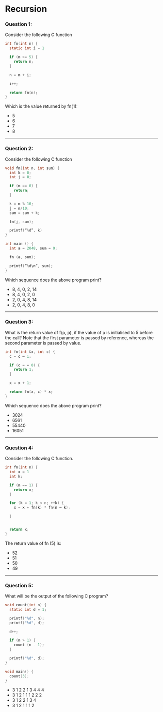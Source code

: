 # Recursion

### Question 1:
Consider the following  C function

```C
int fn(int n) {
  static int i = 1

  if (n >= 5) {
    return n;
  }

  n = n + i;

  i++;

  return fn(n);
}
```

Which is the value returned by fn(1):

* 5
* 6
* 7
* 8

---

### Question 2:
Consider the following  C function

```C
void fn(int n, int sum) {
  int k = 0;
  int j = 0;

  if (n == 0) {
    return;
  }

  k = n % 10;
  j = n/10;
  sum = sum + k;

  fn(j, sum);

  printf(“%d”, k)
}

int main () {
  int a = 2048, sum = 0;

  fn (a, sum);

  printf(“%d\n”, sum);
}
```

Which sequence does the above program print?

* 8, 4, 0, 2, 14
* 8, 4, 0, 2, 0
* 2, 0, 4, 8, 14
* 2, 0, 4, 8, 0

---

### Question 3:
What is the return value of f(p, p), if the value of p is initialised to 5 before the call? Note that the first parameter is passed by reference, whereas the second parameter is passed by value.

```C
int fn(int &x, int c) {
  c = c — 1;

  if (c = = 0) {
    return 1;
  }

  x = x + 1;

  return fn(x, c) * x;
}
```

Which sequence does the above program print?

* 3024
* 6561
* 55440
* 16051

---

### Question 4:
Consider the following C function.

```C
int fn(int n) {
  int x = 1
  int k;

  if (n == 1) {
    return x;
  }

  for (k = 1; k < n; ++k) {
    x = x + fn(k) * fn(n — k);

  }


  return x;
}
```

The return value of fn (5) is:

* 52
* 51
* 50
* 49

---

### Question 5:
What will be the output of the following C program?

```C
void count(int n) {
  static int d = 1;

  printf("%d", n);
  printf("%d", d);

  d++;

  if (n > 1) {
    count (n - 1);
  }

  printf("%d", d);
}

void main() {
  count(3);
}
```

* 3 1 2 2 1 3 4 4 4
* 3 1 2 1 1 1 2 2 2
* 3 1 2 2 1 3 4
* 3 1 2 1 1 1 2
